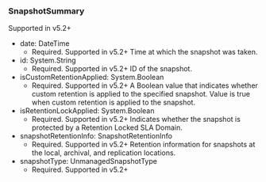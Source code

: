 ### SnapshotSummary
Supported in v5.2+

- date: DateTime
  - Required. Supported in v5.2+
  Time at which the snapshot was taken.
- id: System.String
  - Required. Supported in v5.2+
  ID of the snapshot.
- isCustomRetentionApplied: System.Boolean
  - Required. Supported in v5.2+
  A Boolean value that indicates whether custom retention is applied to the specified snapshot. Value is true when custom retention is applied to the snapshot.
- isRetentionLockApplied: System.Boolean
  - Required. Supported in v5.2+
  Indicates whether the snapshot is protected by a Retention Locked SLA Domain.
- snapshotRetentionInfo: SnapshotRetentionInfo
  - Required. Supported in v5.2+
  Retention information for snapshots at the local, archival, and replication locations.
- snapshotType: UnmanagedSnapshotType
  - Required. Supported in v5.2+
